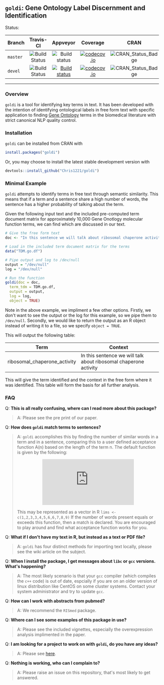 ## `goldi`: **G**ene **O**ntology **L**abel **D**iscernment and **I**dentification

Status:

| Branch | Travis-CI | Appveyor | Coverage | CRAN | Downloads | Publication |
| :--- | :---: | :---: | :--: | :---: | :---: | :---: |
| `master` | ![Build Status](https://travis-ci.org/Chris1221/goldi.svg?branch=master) | ![Build status](https://ci.appveyor.com/api/projects/status/v64oe85q29btxln9?svg=true) | [![codecov.io](https://codecov.io/github/Chris1221/goldi/coverage.svg?branch=master)](https://codecov.io/github/Chris1221/goldi?branch=master) | ![CRAN_Status_Badge](http://www.r-pkg.org/badges/version/goldi) | ![](http://cranlogs.r-pkg.org/badges/goldi) | [bioRχiv](http://biorxiv.org/content/early/2016/09/05/073460) |
| `devel` |![Build Status](https://travis-ci.org/Chris1221/goldi.svg?branch=devel) | [![Build status](https://ci.appveyor.com/api/projects/status/v64oe85q29btxln9?svg=true)](https://ci.appveyor.com/project/Chris1221/miner) | [![codecov.io](https://codecov.io/github/Chris1221/goldi/coverage.svg?branch=devel)](https://codecov.io/github/Chris1221/goldi?branch=devel) | ![CRAN_Status_Badge](http://www.r-pkg.org/badges/version/goldi) | ![](http://cranlogs.r-pkg.org/badges/goldi) | [bioRχiv](http://biorxiv.org/content/early/2016/09/05/073460) | 
--------------------------------

### Overview

`goldi` is a tool for identifying key terms in text. It has been developed with the intention of identifying ontological labels in free form text with specific application to finding [Gene Ontology](http://geneontology.org) terms in the biomedical literature with strict canonical NLP quality control. 

### Installation

`goldi` can be installed from CRAN with

```R
install.packages("goldi")
```

Or, you may choose to install the latest stable development version with

```R
devtools::install_github("Chris1221/goldi")
```

### Minimal Example

`goldi` attempts to identify terms in free text through semantic similarity. This means that if a term and a sentence share a high number of words, the sentence has a higher probability of talking about the term.

Given the following input text and the included pre-computed term document matrix for approximately 10,000 Gene Onotlogy molecular function terms, we can find which are discussed in our text.

```R
# Give the free form text
doc <- "In this sentence we will talk about ribosomal chaperone activity. In this sentence we will talk about nothing. Here we discuss obsolete molecular terms."

# Load in the included term document matrix for the terms
data("TDM.go.df")

# Pipe output and log to /dev/null
output = "/dev/null"
log = "/dev/null"

# Run the function
goldi(doc = doc, 
  term_tdm = TDM.go.df,
  output = output,
  log = log,
  object = TRUE)
```

Note in the above example, we impliment a few other options. Firstly, we don't want to see the output or the log for this example, so we pipe them to `/dev/null`. Secondly, we would like to return the output as an R object instead of writing it to a file, so we specify `object = TRUE`. 

This will output the following table:

|          Term                |                               Context                            |
| ---------------------------- | ---------------------------------------------------------------  |
| ribosomal_chaperone_activity | In this sentence we will talk about ribosomal chaperone activity |

This will give the term identified and the context in the free form where it was identified. This table will form the basis for all further analysis.

### FAQ

Q: **This is all really confusing, where can I read more about this package?**
> A: Please see the pre print of our paper.

Q: **How does `goldi` match terms to sentences?**
> A: `goldi` accomplishes this by finding the number of similar words in a term and in a sentence, comparing this to a user defined acceptance function A(n) based on the length of the term n. The default function is given by the following: <p align = "center"> ![A](http://www.sciweavers.org/tex2img.php?eq=%5Cmathcal%7BA%7D%28n%29%20%3D%20%5Cbegin%7Bcases%7D%20n%20%26%20n%20%5Cleq%203%20%5C%5C%20n-1%20%26%204%20%5Cleq%20n%20%5Cleq%207%20%5C%5C%20n-2%20%26%208%20%5Cleq%20n%20%5Cleq%2010%20%5C%5C%20n-3%20%26%20n%20%3E%2010%20%5Cend%7Bcases%7D&bc=White&fc=Black&im=jpg&fs=12&ff=mathdesign&edit=0) <p> This may be represented as a vector in R `lims <- c(1,2,3,3,4,5,6,6,7,8,9)` If the number of words present equals or exceeds this function, then a match is declared. You are encouraged to play around and find what acceptance function works for you.

Q: **What if I don't have my text in R, but instead as a text or PDF file?**
> A: `goldi` has four distinct methods for importing text locally, please see the wiki article on the subject.

Q: **When I install the package, I get messages about `libc` or `gcc` versions. What's happening?**
> A: The most likely scenario is that your `gcc` compiler (which compiles the `c++` code) is out of date, espcially if you are on an older version of linux distribution like CentOS on some cluster systems. Contact your system administrator and try to update `gcc`.

Q: **How can I work with abstracts from pubmed?**
> A: We recommend the `RISmed` package.

Q: **Where can I see some examples of this package in use?**
> A: Please see the included vignettes, especially the overexpression analysis implimented in the paper.

Q: **I am looking for a project to work on with `goldi`, do you have any ideas?**
> A: Please see [here](https://github.com/Chris1221/goldi/blob/master/project_ideas.md).

Q: **Nothing is working, who can I complain to?**
> A: Please raise an issue on this repository, that's most likely to get answered.



